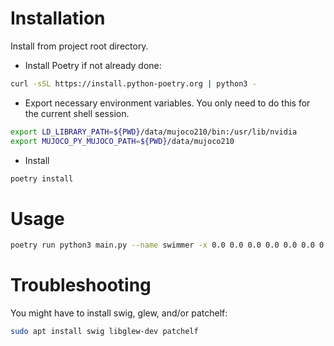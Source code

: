 # Installation

Install from project root directory.

* Install Poetry if not already done:
```bash
curl -sSL https://install.python-poetry.org | python3 -
```

* Export necessary environment variables. You only need to do this for the current shell session.
```bash
export LD_LIBRARY_PATH=${PWD}/data/mujoco210/bin:/usr/lib/nvidia
export MUJOCO_PY_MUJOCO_PATH=${PWD}/data/mujoco210
```

* Install
```bash
poetry install
```

# Usage

```bash
poetry run python3 main.py --name swimmer -x 0.0 0.0 0.0 0.0 0.0 0.0 0.0 0.0 0.0 0.0 0.0 0.0 0.0 0.0 0.0 0.0
```

# Troubleshooting

You might have to install swig, glew, and/or patchelf:
```bash
sudo apt install swig libglew-dev patchelf
```